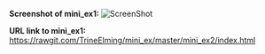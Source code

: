 **Screenshot of mini_ex1:**
![ScreenShot](https://github.com/TrineElming/mini_ex/blob/master/mini_ex2/mini_ex2.jpg)



**URL link to mini_ex1:**
https://rawgit.com/TrineElming/mini_ex/master/mini_ex2/index.html
